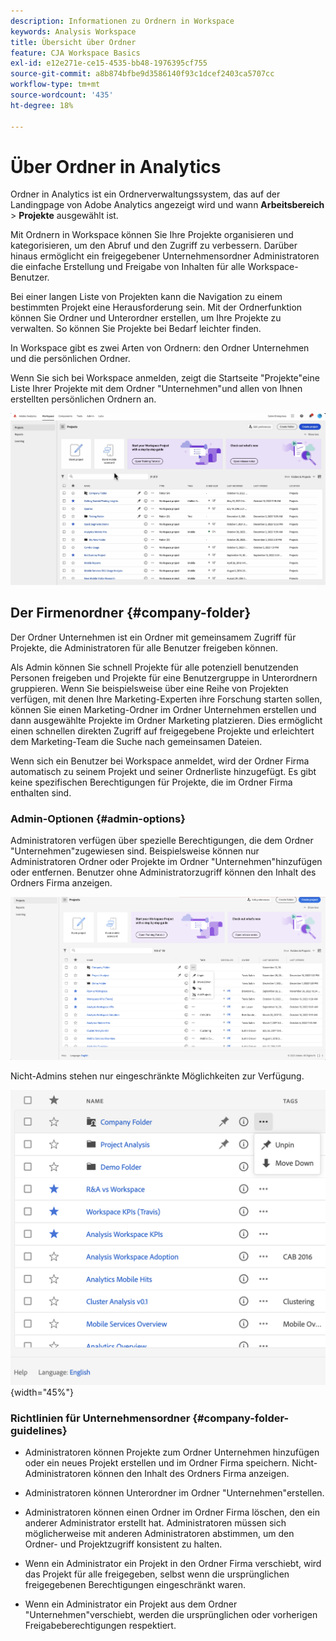 ```yaml
---
description: Informationen zu Ordnern in Workspace
keywords: Analysis Workspace
title: Übersicht über Ordner
feature: CJA Workspace Basics
exl-id: e12e271e-ce15-4535-bb48-1976395cf755
source-git-commit: a8b874bfbe9d3586140f93c1dcef2403ca5707cc
workflow-type: tm+mt
source-wordcount: '435'
ht-degree: 18%

---
```


# Über Ordner in Analytics

Ordner in Analytics ist ein Ordnerverwaltungssystem, das auf der Landingpage von Adobe Analytics angezeigt wird und wann **Arbeitsbereich** > **Projekte** ausgewählt ist.

Mit Ordnern in Workspace können Sie Ihre Projekte organisieren und kategorisieren, um den Abruf und den Zugriff zu verbessern. Darüber hinaus ermöglicht ein freigegebener Unternehmensordner Administratoren die einfache Erstellung und Freigabe von Inhalten für alle Workspace-Benutzer.

Bei einer langen Liste von Projekten kann die Navigation zu einem bestimmten Projekt eine Herausforderung sein. Mit der Ordnerfunktion können Sie Ordner und Unterordner erstellen, um Ihre Projekte zu verwalten. So können Sie Projekte bei Bedarf leichter finden.

In Workspace gibt es zwei Arten von Ordnern: den Ordner Unternehmen und die persönlichen Ordner.

Wenn Sie sich bei Workspace anmelden, zeigt die Startseite &quot;Projekte&quot;eine Liste Ihrer Projekte mit dem Ordner &quot;Unternehmen&quot;und allen von Ihnen erstellten persönlichen Ordnern an.

![](/help/analysis-workspace/build-workspace-project/assets/landing-page2.png)

## Der Firmenordner {#company-folder}

Der Ordner Unternehmen ist ein Ordner mit gemeinsamem Zugriff für Projekte, die Administratoren für alle Benutzer freigeben können.

Als Admin können Sie schnell Projekte für alle potenziell benutzenden Personen freigeben und Projekte für eine Benutzergruppe in Unterordnern gruppieren. Wenn Sie beispielsweise über eine Reihe von Projekten verfügen, mit denen Ihre Marketing-Experten ihre Forschung starten sollen, können Sie einen Marketing-Ordner im Ordner Unternehmen erstellen und dann ausgewählte Projekte im Ordner Marketing platzieren. Dies ermöglicht einen schnellen direkten Zugriff auf freigegebene Projekte und erleichtert dem Marketing-Team die Suche nach gemeinsamen Dateien.

Wenn sich ein Benutzer bei Workspace anmeldet, wird der Ordner Firma automatisch zu seinem Projekt und seiner Ordnerliste hinzugefügt. Es gibt keine spezifischen Berechtigungen für Projekte, die im Ordner Firma enthalten sind.


### Admin-Optionen {#admin-options}

Administratoren verfügen über spezielle Berechtigungen, die dem Ordner &quot;Unternehmen&quot;zugewiesen sind. Beispielsweise können nur Administratoren Ordner oder Projekte im Ordner &quot;Unternehmen&quot;hinzufügen oder entfernen. Benutzer ohne Administratorzugriff können den Inhalt des Ordners Firma anzeigen.

![](/help/analysis-workspace/build-workspace-project/assets/admin-options.png)

Nicht-Admins stehen nur eingeschränkte Möglichkeiten zur Verfügung.

![](/help/analysis-workspace/build-workspace-project/assets/non-admin-folder-options.png){width="45%"}

### Richtlinien für Unternehmensordner {#company-folder-guidelines}

- Administratoren können Projekte zum Ordner Unternehmen hinzufügen oder ein neues Projekt erstellen und im Ordner Firma speichern. Nicht-Administratoren können den Inhalt des Ordners Firma anzeigen.

- Administratoren können Unterordner im Ordner &quot;Unternehmen&quot;erstellen.

- Administratoren können einen Ordner im Ordner Firma löschen, den ein anderer Administrator erstellt hat. Administratoren müssen sich möglicherweise mit anderen Administratoren abstimmen, um den Ordner- und Projektzugriff konsistent zu halten.

- Wenn ein Administrator ein Projekt in den Ordner Firma verschiebt, wird das Projekt für alle freigegeben, selbst wenn die ursprünglichen freigegebenen Berechtigungen eingeschränkt waren.

- Wenn ein Administrator ein Projekt aus dem Ordner &quot;Unternehmen&quot;verschiebt, werden die ursprünglichen oder vorherigen Freigabeberechtigungen respektiert.
